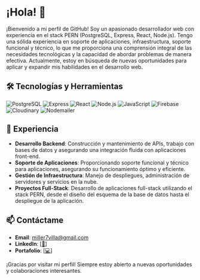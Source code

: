 # ¡Hola! 👋

¡Bienvenido a mi perfil de GitHub! Soy un apasionado desarrollador web con experiencia en el stack PERN (PostgreSQL, Express, React, Node.js). Tengo una sólida experiencia en soporte de aplicaciones, infraestructura, soporte funcional y técnico, lo que me proporciona una comprensión integral de las necesidades tecnológicas y la capacidad de abordar problemas de manera efectiva. Actualmente, estoy en búsqueda de nuevas oportunidades para aplicar y expandir mis habilidades en el desarrollo web.

## 🛠️ Tecnologías y Herramientas

![PostgreSQL](https://img.shields.io/badge/-PostgreSQL-336791?style=flat&logo=postgresql&logoColor=white)
![Express](https://img.shields.io/badge/-Express-000000?style=flat&logo=express&logoColor=white)
![React](https://img.shields.io/badge/-React-61DAFB?style=flat&logo=react&logoColor=white)
![Node.js](https://img.shields.io/badge/-Node.js-339933?style=flat&logo=node.js&logoColor=white)
![JavaScript](https://img.shields.io/badge/-JavaScript-F7DF1E?style=flat&logo=javascript&logoColor=white)
![Firebase](https://img.shields.io/badge/-Firebase-FFCA28?style=flat&logo=firebase&logoColor=white)
![Cloudinary](https://img.shields.io/badge/-Cloudinary-3448C5?style=flat&logo=cloudinary&logoColor=white)
![Nodemailer](https://img.shields.io/badge/-Nodemailer-0A66C2?style=flat&logo=nodemailer&logoColor=white)

## 💼 Experiencia

- **Desarrollo Backend**: Construcción y mantenimiento de APIs, trabajo con bases de datos y asegurando una integración fluida con aplicaciones front-end.
- **Soporte de Aplicaciones**: Proporcionando soporte funcional y técnico para aplicaciones, asegurando su funcionamiento óptimo y eficiente.
- **Gestión de Infraestructura**: Manejo de despliegues, administración de servidores y servicios en la nube.
- **Proyectos Full-Stack**: Desarrollo de aplicaciones full-stack utilizando el stack PERN, desde el diseño del esquema de la base de datos hasta el despliegue de la aplicación.

## 📫 Contáctame

- **Email**: miller7villa@gmail.com
- **LinkedIn**: [[📑](https://www.linkedin.com/in/miller-villa/)]
- **Portafolio**: [[💻](https://portafolio-mauve-delta.vercel.app/)]

¡Gracias por visitar mi perfil! Siempre estoy abierto a nuevas oportunidades y colaboraciones interesantes.
